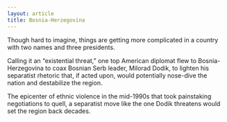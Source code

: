 ```yaml
---
layout: article
title: Bosnia-Herzegovina
---
```


Though hard to imagine, things are getting more complicated in a country with two names and three presidents.

Calling it an “existential threat,” one top American diplomat flew to Bosnia-Herzegovina to coax Bosnian Serb leader, Milorad Dodik, to lighten his separatist rhetoric that, if acted upon, would potentially nose-dive the nation and destabilize the region.

The epicenter of ethnic violence in the mid-1990s that took painstaking negotiations to quell, a separatist move like the one Dodik threatens would set the region back decades.
